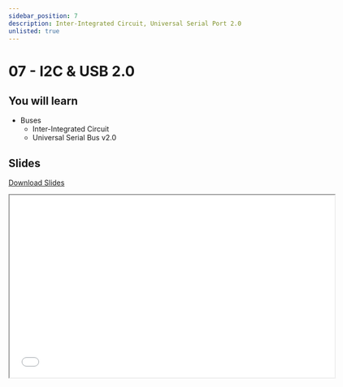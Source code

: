 ```yaml
---
sidebar_position: 7
description: Inter-Integrated Circuit, Universal Serial Port 2.0
unlisted: true
---
```


# 07 - I2C & USB 2.0

## You will learn

- Buses
  - Inter-Integrated Circuit
  - Universal Serial Bus v2.0

## Slides

[Download Slides](/slides/fils_en/07/ma-07.pdf)

<iframe src="/slides/fils_en/07" width="640" height="360"></iframe>
